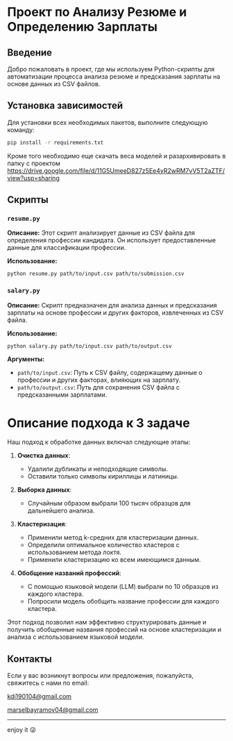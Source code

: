 # Проект по Анализу Резюме и Определению Зарплаты

## Введение

Добро пожаловать в проект, где мы используем Python-скрипты для автоматизации процесса анализа резюме и предсказания зарплаты на основе данных из CSV файлов.

## Установка зависимостей

Для установки всех необходимых пакетов, выполните следующую команду:

```bash
pip install -r requirements.txt
```

Кроме того необходимо еще скачать веса моделей и разархивировать в папку с проектом
https://drive.google.com/file/d/11G5UmeeD827z5Ee4yR2wRM7vV5T2aZTF/view?usp=sharing

## Скрипты

### `resume.py`

**Описание:**
Этот скрипт анализирует данные из CSV файла для определения профессии кандидата. Он использует предоставленные данные для классификации профессии.

**Использование:**
```bash
python resume.py path/to/input.csv path/to/submission.csv
```

### `salary.py`

**Описание:**
Скрипт предназначен для анализа данных и предсказания зарплаты на основе профессии и других факторов, извлеченных из CSV файла.

**Использование:**
```bash
python salary.py path/to/input.csv path/to/output.csv
```


**Аргументы:**
- `path/to/input.csv`: Путь к CSV файлу, содержащему данные о профессии и других факторах, влияющих на зарплату.
- `path/to/output.csv`: Путь для сохранения CSV файла с предсказанными зарплатами.

# Описание подхода к 3 задаче

Наш подход к обработке данных включал следующие этапы:

1. **Очистка данных**:
   - Удалили дубликаты и неподходящие символы.
   - Оставили только символы кириллицы и латиницы.

2. **Выборка данных**:
   - Случайным образом выбрали 100 тысяч образцов для дальнейшего анализа.

3. **Кластеризация**:
   - Применили метод k-средних для кластеризации данных.
   - Определили оптимальное количество кластеров с использованием метода локтя.
   - Применили кластеризацию ко всем имеющимся данным.

4. **Обобщение названий профессий**:
   - С помощью языковой модели (LLM) выбрали по 10 образцов из каждого кластера.
   - Попросили модель обобщить название профессии для каждого кластера.

Этот подход позволил нам эффективно структурировать данные и получить обобщенные названия профессий на основе кластеризации и анализа с использованием языковой модели.

## Контакты

Если у вас возникнут вопросы или предложения, пожалуйста, свяжитесь с нами по email: 

kdi190104@gmail.com

marselbayramov04@gmail.com

---

enjoy it 😜
